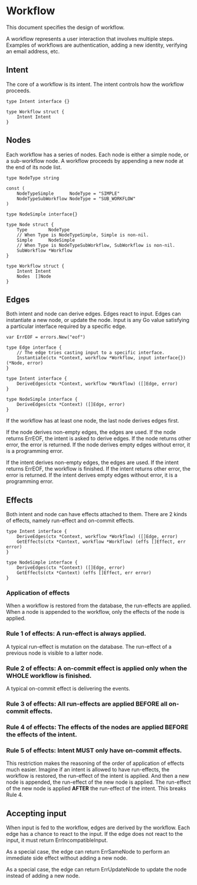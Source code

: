# Workflow

This document specifies the design of workflow.

A workflow represents a user interaction that involves multiple steps.
Examples of workflows are authentication, adding a new identity, verifying an email address, etc.

## Intent

The core of a workflow is its intent.
The intent controls how the workflow proceeds.

```golang
type Intent interface {}

type Workflow struct {
    Intent Intent
}
```

## Nodes

Each workflow has a series of nodes.
Each node is either a simple node, or a sub-workflow node.
A workflow proceeds by appending a new node at the end of its node list.

```golang
type NodeType string

const (
	NodeTypeSimple      NodeType = "SIMPLE"
	NodeTypeSubWorkflow NodeType = "SUB_WORKFLOW"
)

type NodeSimple interface{}

type Node struct {
    Type        NodeType
    // When Type is NodeTypeSimple, Simple is non-nil.
    Simple      NodeSimple
    // When Type is NodeTypeSubWorkflow, SubWorkflow is non-nil.
    SubWorkflow *Workflow
}

type Workflow struct {
    Intent Intent
    Nodes  []Node
}
```

## Edges

Both intent and node can derive edges.
Edges react to input.
Edges can instantiate a new node, or update the node.
Input is any Go value satisfying a particular interface required by a specific edge.

```golang
var ErrEOF = errors.New("eof")

type Edge interface {
    // The edge tries casting input to a specific interface.
    Instantiate(ctx *Context, workflow *Workflow, input interface{}) (*Node, error)
}

type Intent interface {
	DeriveEdges(ctx *Context, workflow *Workflow) ([]Edge, error)
}

type NodeSimple interface {
	DeriveEdges(ctx *Context) ([]Edge, error)
}
```

If the workflow has at least one node, the last node derives edges first.

If the node derives non-empty edges, the edges are used.
If the node returns ErrEOF, the intent is asked to derive edges.
If the node returns other error, the error is returned.
If the node derives empty edges without error, it is a programming error.

If the intent derives non-empty edges, the edges are used.
If the intent returns ErrEOF, the workflow is finished.
If the intent returns other error, the error is returned.
If the intent derives empty edges without error, it is a programming error.

## Effects

Both intent and node can have effects attached to them.
There are 2 kinds of effects, namely run-effect and on-commit effects.

```golang
type Intent interface {
	DeriveEdges(ctx *Context, workflow *Workflow) ([]Edge, error)
	GetEffects(ctx *Context, workflow *Workflow) (effs []Effect, err error)
}

type NodeSimple interface {
	DeriveEdges(ctx *Context) ([]Edge, error)
	GetEffects(ctx *Context) (effs []Effect, err error)
}
```

### Application of effects

When a workflow is restored from the database, the run-effects are applied.
When a node is appended to the workflow, only the effects of the node is applied.

### Rule 1 of effects: A run-effect is always applied.
A typical run-effect is mutation on the database.
The run-effect of a previous node is visible to a latter node.

### Rule 2 of effects: A on-commit effect is applied only when the **WHOLE** workflow is finished.
A typical on-commit effect is delivering the events.

### Rule 3 of effects: All run-effects are applied **BEFORE** all on-commit effects.

### Rule 4 of effects: The effects of the nodes are applied **BEFORE** the effects of the intent.

### Rule 5 of effects: Intent **MUST** only have on-commit effects.
This restriction makes the reasoning of the order of application of effects much easier.
Imagine if an intent is allowed to have run-effects,
the workflow is restored, the run-effect of the intent is applied.
And then a new node is appended, the run-effect of the new node is applied.
The run-effect of the new node is applied **AFTER** the run-effect of the intent.
This breaks Rule 4.

## Accepting input
When input is fed to the workflow,
edges are derived by the workflow.
Each edge has a chance to react to the input.
If the edge does not react to the input, it must return ErrIncompatibleInput.

As a special case, the edge can return ErrSameNode to perform an immediate side effect without adding a new node.

As a special case, the edge can return ErrUpdateNode to update the node instead of adding a new node.
